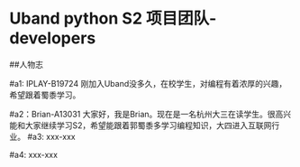 # Uband python S2 项目团队-developers

##人物志

#a1: IPLAY-B19724
刚加入Uband没多久，在校学生，对编程有着浓厚的兴趣，希望跟着蜀黍学习。

#a2：Brian-A13031
大家好，我是Brian。现在是一名杭州大三在读学生。很高兴能和大家继续学习S2，希望能跟着郭蜀黍多学习编程知识，大四进入互联网行业。
#a3: xxx-xxx

#a4: xxx-xxx

